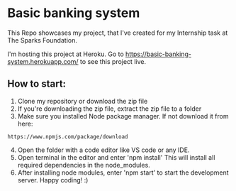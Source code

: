 # Basic banking system

This Repo showcases my project, that I've created for my Internship task at The Sparks Foundation.

I'm hosting this project at Heroku.
Go to https://basic-banking-system.herokuapp.com/ to see this project live.

## How to start:

1. Clone my repository or download the zip file
2. If you're downloading the zip file, extract the zip file to a folder
3. Make sure you installed Node package manager. If not download it from here:
 ```
 https://www.npmjs.com/package/download
```
4. Open the folder with a code editor like VS code or any IDE.
5. Open terminal in the editor and enter 'npm install' 
This will install all required dependencies in the node_modules. 
6. After installing node modules, enter 'npm start' to start the development server. Happy coding! :)


